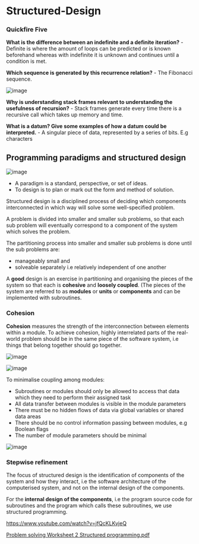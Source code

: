 # Structured-Design

### Quickfire Five

**What is the difference between an indefinite and a definite iteration?** - Definite is where the amount of loops can be predicted or is known beforehand whereas with indefinite it is unknown and continues until a condition is met.

**Which sequence is generated by this recurrence relation?** - The Fibonacci sequence.     

![image](https://user-images.githubusercontent.com/110039102/199202315-f8664961-2740-4672-b388-275dd3a68b91.png)

**Why is understanding stack frames relevant to understanding the usefulness of recursion?** - Stack frames generate every time there is a recursive call which takes up memory and time.

**What is a datum? Give some examples of how a datum could be interpreted.** - A singular piece of data, represented by a series of bits. E.g characters

## Programming paradigms and structured design
![image](https://user-images.githubusercontent.com/110039102/199205566-66a74dfa-3154-4631-938e-bd37c50b07ba.png)
- A paradigm is a standard, perspective, or set of ideas.
- To design is to plan or mark out the form and method of solution. 


Structured design is a disciplined process of deciding which components interconnected in which way will solve some well-specified problem. 

A problem is divided into smaller and smaller sub problems, so that each sub problem will eventually correspond to a component of the system which solves the problem. 

The partitioning process into smaller and smaller sub problems is done until the sub problems are:

- manageably small and
- solveable separately i.e relatively independent of one another

A **good** design is an exercise in partitioning and organising the pieces of the system so that each is **cohesive** and **loosely coupled**. (The pieces of the system are referred to as **modules** or **units** or **components** and can be implemented with subroutines.

### Cohesion

**Cohesion** measures the strength of the interconnection between elements within a module. To achieve cohesion, highly interrelated parts of the real-world problem should be in the same piece of the software system, i.e things that belong together should go together.

![image](https://user-images.githubusercontent.com/110039102/199208605-443598aa-9204-4700-bea9-1ccb100f0bda.png)

![image](https://user-images.githubusercontent.com/110039102/199209203-11669505-7409-4206-977b-6e83d2bc58b4.png)

To minimalise coupling among modules:

- Subroutines or modules should only be allowed to access that data which they need to perform their assigned task
- All data transfer between modules is visible in the module parameters
- There must be no hidden flows of data via global variables or shared data areas
- There should be no control information passing between modules, e.g Boolean flags
- The number of module parameters should be minimal

![image](https://user-images.githubusercontent.com/110039102/199210515-c25a2e0b-f6c3-49f2-a185-70896b2345d8.png)

### Stepwise refinement

The focus of structured design is the identification of components of the system and how they interact, i.e the software architecture of the computerised system, and not on the internal design of the components.

For the **internal design of the components**, i.e the program source code for subroutines and the program which calls these subroutines, we use structured programming.

https://www.youtube.com/watch?v=jfQcKLKvjeQ


[Problem solving Worksheet 2 Structured programming.pdf](https://github.com/Minwauu/Structured-Design/files/9908945/Problem.solving.Worksheet.2.Structured.programming.pdf)







